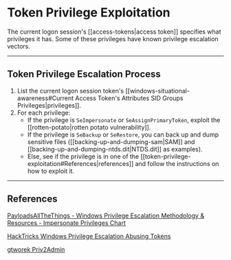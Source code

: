# Token Privilege Exploitation

The current logon session's [[access-tokens|access token]] specifies what privileges it has. Some of these privileges have known privilege escalation vectors.

---

## Token Privilege Escalation Process

1. List the current logon session token's [[windows-situational-awareness#Current Access Token's Attributes SID Groups Privileges|privileges]].
2. For each privilege:
	- If the privilege is `SeImpersonate` or `SeAssignPrimaryToken`, exploit the [[rotten-potato|rotten potato vulnerability]].
	- If the privilege is `SeBackup` or `SeRestore`, you can back up and dump sensitive files ([[backing-up-and-dumping-sam|SAM]] and [[backing-up-and-dumping-ntds.dit|NTDS.dit]] as examples).
	- Else, see if the privilege is in one of the [[token-privilege-exploitation#References|references]] and follow the instructions on how to exploit it.

---

## References

[PayloadsAllTheThings - Windows Privilege Escalation Methodology & Resources - Impersonate Privileges Chart](https://github.com/swisskyrepo/PayloadsAllTheThings/blob/master/Methodology%20and%20Resources/Windows%20-%20Privilege%20Escalation.md#eop---impersonation-privileges)

[HackTricks Windows Privilege Escalation Abusing Tokens](https://book.hacktricks.xyz/windows/windows-local-privilege-escalation/privilege-escalation-abusing-tokens)

[gtworek Priv2Admin](https://github.com/gtworek/Priv2Admin)